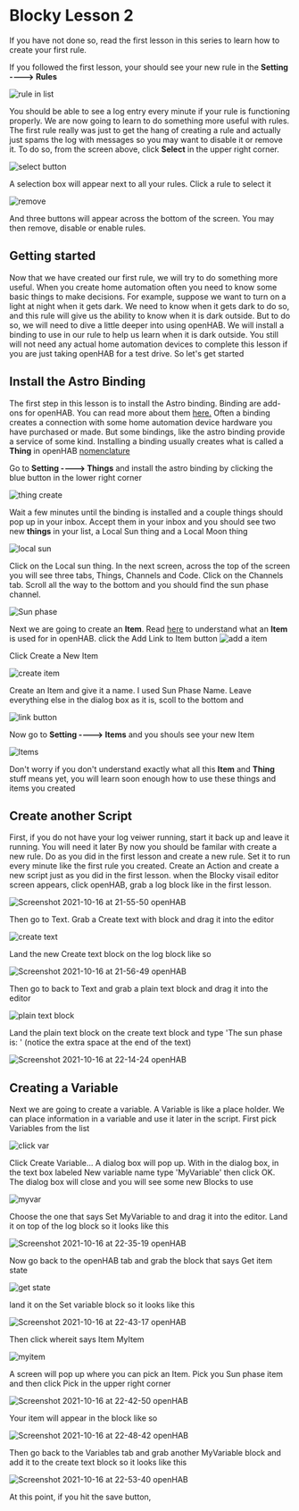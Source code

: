 # Blocky Lesson 2
If you have not done so, read the first lesson in this series to learn how to create your first rule. 

If you followed the first lesson, your should see your new rule in the **Setting ----> Rules**

![rule in list](https://user-images.githubusercontent.com/25418996/137604777-d870bb88-47f4-4bcc-a7a9-404f34e5c559.png)

You should be able to see a log entry every minute if your rule is functioning properly. We are now going to learn to do something more useful with rules. The first rule really was just to get the hang of creating a rule and actually just spams the log with messages so you may want to disable it or remove it. To do so, from the screen above, click **Select** in the upper right corner.

![select button](https://user-images.githubusercontent.com/25418996/137604993-8ae17957-3e5c-459e-813a-87ee569b43bb.png)

A selection box will appear next to all your rules. Click a rule to select it

![remove](https://user-images.githubusercontent.com/25418996/137604995-39396c1e-1904-4592-aa97-9a5a632cdda9.png)

And three buttons will appear across the bottom of the screen. You may then remove, disable or enable rules.
## Getting started
Now that we have created our first rule, we will try to do something more useful. When you create home automation often you need to know some basic things to make decisions. For example, suppose we want to turn on a light at night when it gets dark. We need to know when it gets dark to do so, and this rule will give us the ability to know when it is dark outside. But to do so, we will need to dive a little deeper into using openHAB. We will install a binding to use in our rule to help us learn when it is dark outside. You still will not need any actual home automation devices to complete this lesson if you are just taking openHAB for a test drive. So let's get started
## Install the Astro Binding
The first step in this lesson is to install the Astro binding. Binding are add-ons for openHAB. You can read more about them [here.](https://www.openhab.org/docs/tutorial/things_simple.html) Often a binding creates a connection with some home automation device hardware you have purchased or made. But some bindings, like the astro binding provide a service of some kind. Installing a binding usually creates what is called a **Thing** in openHAB [nomenclature](https://en.wikipedia.org/wiki/Nomenclature)

Go to **Setting ----> Things** and install the astro binding by clicking the blue button in the lower right corner

![thing create](https://user-images.githubusercontent.com/25418996/137605790-2a931199-5ef2-4b7f-b7cf-80d73be39185.png)

Wait a few minutes until the binding is installed and a couple things should pop up in your inbox. Accept them in your inbox and you should see two new **things** in your list, a Local Sun thing and a Local Moon thing

![local sun](https://user-images.githubusercontent.com/25418996/137606449-2af007a2-efb3-41c7-96ba-08393b083563.png)

Click on the Local sun thing. In the next screen, across the top of the screen you will see three tabs, Things, Channels and Code. Click on the Channels tab. Scroll all the way to the bottom and you should find the sun phase channel. 

![Sun phase](https://user-images.githubusercontent.com/25418996/137606399-ab3bf822-8e87-4072-ba0d-07d4f7946534.png)

Next we are going to create an **Item**. Read [here](https://www.openhab.org/docs/concepts/items.html) to understand what an **Item** is used for in openHAB. click the Add Link to Item button ![add a item](https://user-images.githubusercontent.com/25418996/137606608-f2e959ac-e761-4cde-ac81-f2e265221b42.png)

Click Create a New Item

![create item](https://user-images.githubusercontent.com/25418996/137606837-8374bf59-ccef-4ba0-b271-7864e7090f1b.png)

Create an Item and give it a name. I used Sun Phase Name. Leave everything else in the dialog box as it is, scoll to the bottom and 

![link button](https://user-images.githubusercontent.com/25418996/137607045-cb74b0f4-0aac-4055-b121-9089022a5c60.png)

Now go to **Setting ----> Items** and you shouls see your new Item
  
  ![Items](https://user-images.githubusercontent.com/25418996/137606756-41a6a2ec-0a0d-48b4-b2d0-954fe71167d8.png)

Don't worry if you don't understand exactly what all this **Item** and **Thing** stuff means yet, you will learn soon enough how to use these things and items you created
## Create another Script
First, if you do not have your log veiwer running, start it back up and leave it running. You will need it later
By now you should be familar with create a new rule. Do as you did in the first lesson and create a new rule. Set it to run every minute like the first rule you created. Create an Action and create a new script just as you did in the first lesson. when the Blocky visail editor screen appears, click openHAB, grab a log block like in the first lesson.

![Screenshot 2021-10-16 at 21-55-50 openHAB](https://user-images.githubusercontent.com/25418996/137607483-a79b634c-2221-46fe-b1fb-cbcc10916a9a.png)

Then go to Text. Grab a Create text with block and drag it into the editor

![create text](https://user-images.githubusercontent.com/25418996/137607654-cddbd35d-fba4-46cf-825c-9220466ad0fd.png)

Land the new Create text block on the log block like so

![Screenshot 2021-10-16 at 21-56-49 openHAB](https://user-images.githubusercontent.com/25418996/137607671-154d6bf5-dc19-4869-8195-759aea538a97.png)

Then go to back to Text and grab a plain text block and drag it into the editor

![plain text block](https://user-images.githubusercontent.com/25418996/137607539-b597eb59-a807-4468-9a97-1af312d345f2.png)

Land the plain text block on the create text block and type 'The sun phase is: ' (notice the extra space at the end of the text)

![Screenshot 2021-10-16 at 22-14-24 openHAB](https://user-images.githubusercontent.com/25418996/137607844-137a34e9-8d26-443e-85b4-24800f19a7e5.png)
## Creating a Variable
Next we are going to create a variable. A Variable is like a place holder. We can place information in a variable and use it later in the script. First pick Variables from the list

![click var](https://user-images.githubusercontent.com/25418996/137608291-55707b2b-a0df-44e6-9119-8ad408bd0db5.png)

Click Create Variable... A dialog box will pop up. With in the dialog box, in the text box labeled New variable name type 'MyVariable' then click OK. The dialog box will close and you will see some new Blocks to use

![myvar](https://user-images.githubusercontent.com/25418996/137608332-fc2b9636-e1ea-4a02-8a52-07c4122cd244.png)

Choose the one that says Set MyVariable to and drag it into the editor. Land it on top of the log block so it looks like this

![Screenshot 2021-10-16 at 22-35-19 openHAB](https://user-images.githubusercontent.com/25418996/137608395-7b50b120-016d-42b6-8295-a11cd0ca55b2.png)

Now go back to the openHAB tab and grab the block that says Get item state

![get state](https://user-images.githubusercontent.com/25418996/137608486-1bb9f3a2-21d2-45f8-8b02-fe31973f3ad8.png)

land it on the Set variable block so it looks like this

![Screenshot 2021-10-16 at 22-43-17 openHAB](https://user-images.githubusercontent.com/25418996/137608573-d8fb1eb9-dd6e-4a0e-ba71-264eb7a14d96.png)

Then click whereit says Item MyItem

![myitem](https://user-images.githubusercontent.com/25418996/137608634-a6c22b8d-c03f-4de6-8680-6487ca734241.png)

A screen will pop up where you can pick an Item. Pick you Sun phase item and then click Pick in the upper right corner

![Screenshot 2021-10-16 at 22-42-50 openHAB](https://user-images.githubusercontent.com/25418996/137608694-fd4e5757-5abb-4fe6-8ce2-92e4726203ff.png)

Your item will appear in the block like so

![Screenshot 2021-10-16 at 22-48-42 openHAB](https://user-images.githubusercontent.com/25418996/137608744-bef60d40-2c15-41f5-b654-e784a4ad3d9b.png)

Then go back to the Variables tab and grab another MyVariable block and add it to the create text block so it looks like this

![Screenshot 2021-10-16 at 22-53-40 openHAB](https://user-images.githubusercontent.com/25418996/137608893-38f030dc-5715-4470-85d8-57e338c53ab4.png)

At this point, if you hit the save button, 
